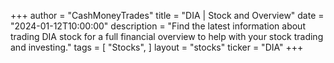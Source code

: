 +++
author = "CashMoneyTrades"
title = "DIA | Stock and Overview"
date = "2024-01-12T10:00:00"
description = "Find the latest information about trading DIA stock for a full financial overview to help with your stock trading and investing."
tags = [
   "Stocks",
]
layout = "stocks"
ticker = "DIA"
+++
